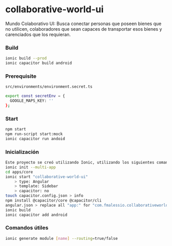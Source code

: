 # collaborative-world-ui
Mundo Colaborativo UI: Busca conectar personas que poseen bienes que no utilicen, colaboradores que sean capaces de transportar esos bienes y carenciados que los requieran.

### Build
```bash
ionic build --prod
ionic capacitor build android
```

### Prerequisite
```bash
src/environments/environment.secret.ts

export const secretEnv = {
  GOOGLE_MAPS_KEY: ''
};
```
### Start
```bash
npm start
npm run-script start:mock
ionic capacitor run andoid
```

### Inicialización
```bash
Este proyecto se creó utilizando Ionic, utilizando los siguientes comandos:
ionic init --multi-app
cd apps/core
ionic start "collaborative-world-ui"
    > type: Angular
    > template: Sidebar
    > capacitor: no
touch capacitor.config.json > info
npm install @capacitor/core @capacitor/cli
angular.json > replace all "app:" for "com.fmalessio.collaborativeworld.ui:"
ionic build
ionic capacitor add android
```

### Comandos útiles
```bash
ionic generate module [name] --routing=true/false
```